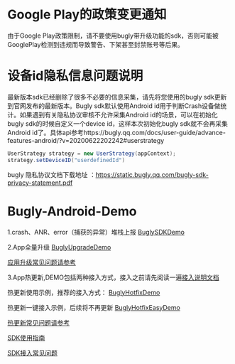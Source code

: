 # Google Play的政策变更通知
由于Google Play政策限制，请不要使用bugly带升级功能的sdk，否则可能被GooglePlay检测到违规而导致警告、下架甚至封禁账号等后果。

# 设备id隐私信息问题说明
最新版本sdk已经删除了很多不必要的信息采集，请先将您使用的bugly sdk更新到官网发布的最新版本。Bugly sdk默认使用Android id用于判断Crash设备做统计。如果遇到有关隐私协议审核不允许采集Android id的场景，可以在初始化bugly sdk的时候自定义一个device id，这样本次初始化bugly sdk就不会再采集 Android id了。具体api参考https://bugly.qq.com/docs/user-guide/advance-features-android/?v=20200622202242#userstrategy
```java
UserStrategy strategy = new UserStrategy(appContext);
strategy.setDeviceID("userdefinedId")
```
bugly 隐私协议文档下载地址 ：https://static.bugly.qq.com/bugly-sdk-privacy-statement.pdf

# Bugly-Android-Demo

1.crash、ANR、error（捕获的异常）堆栈上报 [BuglySDKDemo](https://github.com/BuglyDevTeam/Bugly-Android-Demo/tree/master/BuglySDKDemo)

2.App全量升级 [BuglyUpgradeDemo](https://github.com/BuglyDevTeam/Bugly-Android-Demo/tree/master/BuglyUpgradeDemo)

[应用升级常见问题请参考](https://github.com/BuglyDevTeam/Bugly-Android-Demo/wiki#app升级问题汇总)

3.App热更新,DEMO包括两种接入方式，接入之前请先阅读一遍[接入说明文档](https://github.com/BuglyDevTeam/Bugly-Android-Demo/wiki/%E7%83%AD%E6%9B%B4%E6%96%B0SDK%E6%8E%A5%E5%85%A5%E8%AF%B4%E6%98%8E)

热更新使用示例，推荐的接入方式： [BuglyHotfixDemo](https://github.com/BuglyDevTeam/Bugly-Android-Demo/tree/master/BuglyHotfixDemo)

热更新一键接入示例，后续将不再更新 [BuglyHotfixEasyDemo](https://github.com/BuglyDevTeam/Bugly-Android-Demo/tree/master/BuglyHotfixEasyDemo)

[热更新常见问题请参考](https://github.com/BuglyDevTeam/Bugly-Android-Demo/wiki#%E7%83%AD%E6%9B%B4%E6%96%B0%E9%97%AE%E9%A2%98%E6%B1%87%E6%80%BB)

[SDK使用指南](https://bugly.qq.com/docs/)

[SDK接入常见问题](https://github.com/BuglyDevTeam/Bugly-Android-Demo/wiki)
